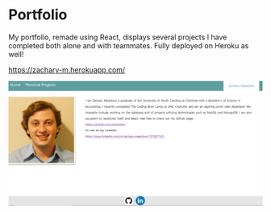 # Portfolio



My portfolio, remade using React, displays several projects I have completed both alone and with teammates. Fully deployed on Heroku as well!

 https://zachary-m.herokuapp.com/

 ![Screenshot of Heroku page](./src/assets/images/portfolioimage.png)

